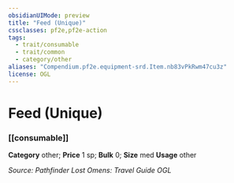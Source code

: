 ```yaml
---
obsidianUIMode: preview
title: "Feed (Unique)"
cssclasses: pf2e,pf2e-action
tags:
  - trait/consumable
  - trait/common
  - category/other
aliases: "Compendium.pf2e.equipment-srd.Item.nb83vPkRwm47cu3z"
license: OGL
---
```

# Feed (Unique)

### [[consumable]]

**Category** other; 
**Price** 1 sp; 
**Bulk** 0; **Size** med
**Usage** other



*Source: Pathfinder Lost Omens: Travel Guide*
*OGL*